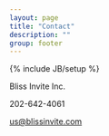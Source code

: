 ```yaml
---
layout: page
title: "Contact"
description: ""
group: footer
---
```

{% include JB/setup %}

Bliss Invite Inc.

202-642-4061

us@blissinvite.com